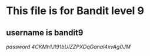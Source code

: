 # This file is for Bandit level 9

## username is bandit9

*password 4CKMh1JI91bUIZZPXDqGanal4xvAg0JM*
